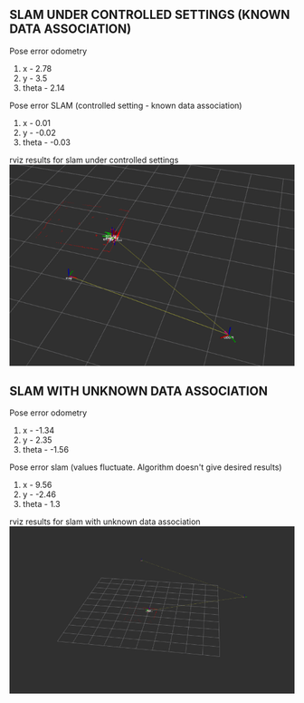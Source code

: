 ## SLAM UNDER CONTROLLED SETTINGS (KNOWN DATA ASSOCIATION)
Pose error odometry
1. x - 2.78
2. y - 3.5
3. theta - 2.14

Pose error SLAM (controlled setting - known data association)
1. x - 0.01
2. y - -0.02
3. theta - -0.03

rviz results for slam under controlled settings
![slam](./images/controlled_slam.png)

## SLAM WITH UNKNOWN DATA ASSOCIATION
Pose error odometry
1. x - -1.34
2. y - 2.35
3. theta - -1.56
 
Pose error slam (values fluctuate. Algorithm doesn't give desired results)
1. x - 9.56
2. y - -2.46
3. theta - 1.3

rviz results for slam with unknown data association
![slam](./images/full_slam.png)
 


